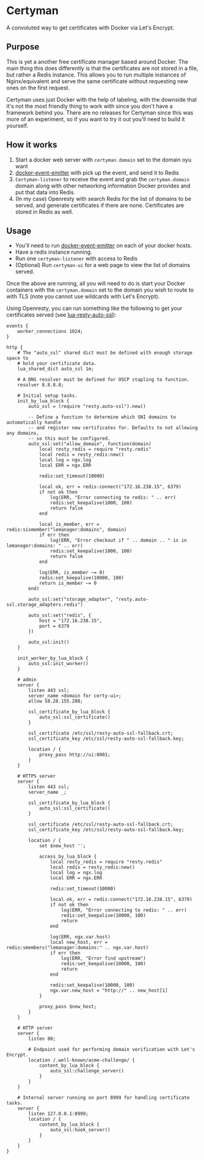 # Certyman

A convoluted way to get certificates with Docker via Let's Encrypt.

## Purpose
 
This is yet a another free certificate manager based around Docker. The main thing this does differently is that the certificates are not stored in a file, but rather a Redis instance. This allows you to run multiple instances of Nginx/equivalent and serve the same certificate without requesting new ones on the first request.

Certyman uses just Docker with the help of labeling, with the downside that it's not the most friendly thing to work with since you don't have a framework behind you. There are no releases for Certyman since this was more of an experiment, so if you want to try it out you'll need to build it yourself.

## How it works

1. Start a docker web server with `certyman.domain` set to the domain oyu want
2. [docker-event-emitter](https://github.com/Deadleg/docker-event-emitter) with pick up the event, and send it to Redis
3. `Certyman-listener` to receive the event and grab the `certyman.domain` domain along with other networking information Docker provides and put that data into Redis.
4. (In my case) Openresty with search Redis for the list of domains to be served, and generate certificates if there are none. Certificates are stored in Redis as well.

## Usage

- You'll need to run [docker-event-emitter](https://github.com/Deadleg/docker-event-emitter) on each of your docker hosts.
- Have a redis instance running.
- Run one `certyman-listener` with access to Redis
- (Optional) Run `certyman-ui` for a web page to view the list of domains served.

Once the above are running, all you will need to do is start your Docker containers with the `certyman.domain` set to the domain you wish to route to with TLS (note you cannot use wildcards with Let's Encrypt).

Using Openresty, you can run something like the following to get your certificates served (see [lua-resty-auto-ssl](https://github.com/GUI/lua-resty-auto-ssl)):

```nginx
events {
    worker_connections 1024;
}

http {
    # The "auto_ssl" shared dict must be defined with enough storage space to
    # hold your certificate data.
    lua_shared_dict auto_ssl 1m;

    # A DNS resolver must be defined for OSCP stapling to function.
    resolver 8.8.8.8;

    # Initial setup tasks.
    init_by_lua_block {
        auto_ssl = (require "resty.auto-ssl").new()

        -- Define a function to determine which SNI domains to automatically handle
        -- and register new certificates for. Defaults to not allowing any domains,
        -- so this must be configured.
        auto_ssl:set("allow_domain", function(domain)
            local resty_redis = require "resty.redis"
            local redis = resty_redis:new()
            local log = ngx.log
            local ERR = ngx.ERR

            redis:set_timeout(10000)

            local ok, err = redis:connect("172.16.238.15", 6379)
            if not ok then
                log(ERR, "Error connecting to redis: " .. err)
                redis:set_keepalive(1000, 100)
                return false
            end

            local is_member, err = redis:sismember("lemanager:domains", domain)
            if err then
                log(ERR, "Error checkout if " .. domain .. " is in lemanager:domains: " .. err)
                redis:set_keepalive(1000, 100)
                return false
            end

            log(ERR, is_member ~= 0)
            redis:set_keepalive(10000, 100)
            return is_member ~= 0
        end)

        auto_ssl:set("storage_adapter", "resty.auto-ssl.storage_adapters.redis")

        auto_ssl:set("redis", {
            host = "172.16.238.15",
            port = 6379
        })

        auto_ssl:init()
    }

    init_worker_by_lua_block {
        auto_ssl:init_worker()
    }

    # admin
    server {
        listen 443 ssl;
        server_name <domain for certy-ui>;
        allow 58.28.155.208;

        ssl_certificate_by_lua_block {
            auto_ssl:ssl_certificate()
        }

        ssl_certificate /etc/ssl/resty-auto-ssl-fallback.crt;
        ssl_certificate_key /etc/ssl/resty-auto-ssl-fallback.key;

        location / {
            proxy_pass http://ui:8001;
        }
    }

    # HTTPS server
    server {
        listen 443 ssl;
        server_name _;

        ssl_certificate_by_lua_block {
            auto_ssl:ssl_certificate()
        }

        ssl_certificate /etc/ssl/resty-auto-ssl-fallback.crt;
        ssl_certificate_key /etc/ssl/resty-auto-ssl-fallback.key;

        location / {
            set $new_host '';

            access_by_lua_block {
                local resty_redis = require "resty.redis"
                local redis = resty_redis:new()
                local log = ngx.log
                local ERR = ngx.ERR

                redis:set_timeout(10000)

                local ok, err = redis:connect("172.16.238.15", 6379)
                if not ok then
                    log(ERR, "Error connecting to redis: " .. err)
                    redis:set_keepalive(10000, 100)
                    return
                end
                
                log(ERR, ngx.var.host)
                local new_host, err = redis:smembers("lemanager:domains:" .. ngx.var.host)
                if err then
                    log(ERR, "Error find upstream")
                    redis:set_keepalive(10000, 100)
                    return
                end

                redis:set_keepalive(10000, 100)
                ngx.var.new_host = "http://" .. new_host[1]
            }

            proxy_pass $new_host;
        }
    }

    # HTTP server
    server {
        listen 80;

        # Endpoint used for performing domain verification with Let's Encrypt.
        location /.well-known/acme-challenge/ {
            content_by_lua_block {
                auto_ssl:challenge_server()
            }
        }
    }

    # Internal server running on port 8999 for handling certificate tasks.
    server {
        listen 127.0.0.1:8999;
        location / {
            content_by_lua_block {
                auto_ssl:hook_server()
            }
        }
    }
}
```
